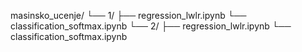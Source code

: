 masinsko_ucenje/
└── 1/
    ├── regression_lwlr.ipynb
    └── classification_softmax.ipynb
└── 2/
    ├── regression_lwlr.ipynb
    └── classification_softmax.ipynb
